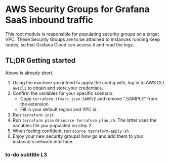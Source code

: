 # AWS Security Groups for Grafana SaaS inbound traffic
This root module is responsible for populating security groups on a target
VPC. These Security Groups are to be attached to instances running Keep nodes,
so that Grafana Cloud can access it and read the logs.

## TL;DR Getting started
Above is already short.

1. Using the machine you intend to apply the config with, log in to AWS CLI `awscli` to obtain and store your credentials.
1. Confirm the variables for your specific scenario:
    - Copy `terraform.tfvars.json.SAMPLE` and remove ".SAMPLE" from the extension
    - Fill in your default region and VPC id.
1. Run `terraform init`
1. Run `terraform plan` or `source terraform-plan.sh`. The latter uses the variables file you populated on step 2.
1. When feeling confident, run `source terraform-apply.sh`
1. Enjoy your new security groups! Now go and add them to your instance's network interface.

### to-do subtitle L3
